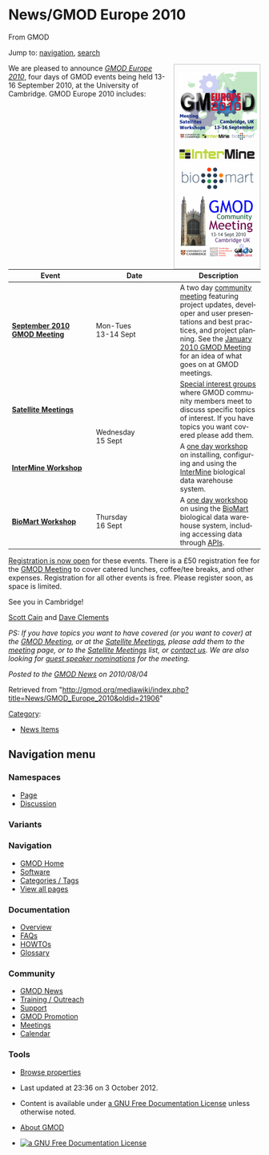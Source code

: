 <div id="mw-page-base" class="noprint">

</div>

<div id="mw-head-base" class="noprint">

</div>

<div id="content" class="mw-body" role="main">

<span id="top"></span>

<div id="mw-js-message" style="display:none;">

</div>



# <span dir="auto">News/GMOD Europe 2010</span>

<div id="bodyContent">

<div id="siteSub">

From GMOD

</div>

<div id="contentSub">

</div>

<div id="jump-to-nav" class="mw-jump">

Jump to: [navigation](#mw-navigation), [search](#p-search)

</div>

<div id="mw-content-text" class="mw-content-ltr" lang="en" dir="ltr">

<div style="border: 2px solid #DDDDDD; float: right; text-align: center; margin-left: 0.5em;">

[<img
src="../../mediawiki/images/thumb/d/d6/GMOD2010Europe300.png/160px-GMOD2010Europe300.png"
srcset="../../mediawiki/images/thumb/d/d6/GMOD2010Europe300.png/240px-GMOD2010Europe300.png 1.5x, ../../mediawiki/images/d/d6/GMOD2010Europe300.png 2x"
width="160" height="137" alt="GMOD Europe 2010" />](../GMOD_Europe_2010 "GMOD Europe 2010")  
  
<a href="../InterMine_Workshop_-_GMOD_Europe_2010" rel="nofollow"
title="InterMine Workshop"><img
src="../../mediawiki/images/thumb/1/13/InterMineLogo.png/150px-InterMineLogo.png"
srcset="../../mediawiki/images/thumb/1/13/InterMineLogo.png/225px-InterMineLogo.png 1.5x, ../../mediawiki/images/thumb/1/13/InterMineLogo.png/300px-InterMineLogo.png 2x"
width="150" height="19" alt="InterMine Workshop" /></a>  
<a href="../BioMart_Workshop_-_GMOD_Europe_2010" rel="nofollow"
title="BioMart Workshop"><img
src="../../mediawiki/images/thumb/a/a4/Biomart250.png/170px-Biomart250.png"
srcset="../../mediawiki/images/a/a4/Biomart250.png 1.5x, ../../mediawiki/images/a/a4/Biomart250.png 2x"
width="170" height="67" alt="BioMart Workshop" /></a>  
[<img
src="../../mediawiki/images/thumb/4/40/Sept2010MtgLogo300.png/150px-Sept2010MtgLogo300.png"
srcset="../../mediawiki/images/thumb/4/40/Sept2010MtgLogo300.png/225px-Sept2010MtgLogo300.png 1.5x, ../../mediawiki/images/4/40/Sept2010MtgLogo300.png 2x"
width="150" height="128" alt="September 2010 GMOD Meeting" />](../September_2010_GMOD_Meeting "September 2010 GMOD Meeting")

</div>

We are pleased to announce *[GMOD Europe
2010](../GMOD_Europe_2010 "GMOD Europe 2010")*, four days of GMOD events
being held 13-16 September 2010, at the University of Cambridge. GMOD
Europe 2010 includes:

<table class="wikitable">
<colgroup>
<col style="width: 33%" />
<col style="width: 33%" />
<col style="width: 33%" />
</colgroup>
<thead>
<tr class="header">
<th>Event</th>
<th>Date</th>
<th>Description</th>
</tr>
</thead>
<tbody>
<tr class="odd">
<td><strong><a href="../September_2010_GMOD_Meeting"
title="September 2010 GMOD Meeting">September 2010 GMOD
Meeting</a></strong></td>
<td>Mon-Tues<br />
13-14 Sept</td>
<td data-valign="top">A two day <a href="../Meetings"
title="Meetings">community meeting</a> featuring project updates,
developer and user presentations and best practices, and project
planning. See the <a href="../January_2010_GMOD_Meeting"
title="January 2010 GMOD Meeting">January 2010 GMOD Meeting</a> for an
idea of what goes on at GMOD meetings.</td>
</tr>
<tr class="even">
<td><strong><a href="../Satellite_Meetings_-_GMOD_Europe_2010"
title="Satellite Meetings - GMOD Europe 2010">Satellite
Meetings</a></strong></td>
<td rowspan="2">Wednesday<br />
15 Sept</td>
<td data-valign="top"><a href="../Satellite_Meetings_-_GMOD_Europe_2010"
title="Satellite Meetings - GMOD Europe 2010">Special interest
groups</a> where GMOD community members meet to discuss specific topics
of interest. If you have topics you want covered please add them.</td>
</tr>
<tr class="odd">
<td><strong><a href="../InterMine_Workshop_-_GMOD_Europe_2010"
title="InterMine Workshop - GMOD Europe 2010">InterMine
Workshop</a></strong></td>
<td data-valign="top">A <a
href="../InterMine_Workshop_-_GMOD_Europe_2010"
title="InterMine Workshop - GMOD Europe 2010">one day workshop</a> on
installing, configuring and using the <a href="../InterMine"
title="InterMine">InterMine</a> biological data warehouse system.</td>
</tr>
<tr class="even">
<td><strong><a href="../BioMart_Workshop_-_GMOD_Europe_2010"
title="BioMart Workshop - GMOD Europe 2010">BioMart
Workshop</a></strong></td>
<td>Thursday<br />
16 Sept</td>
<td data-valign="top">A <a href="../BioMart_Workshop_-_GMOD_Europe_2010"
title="BioMart Workshop - GMOD Europe 2010">one day workshop</a> on
using the <a href="../BioMart" title="BioMart">BioMart</a> biological
data warehouse system, including accessing data through <a
href="../Glossary#API" title="Glossary">APIs</a>.</td>
</tr>
</tbody>
</table>

[Registration is now
open](../GMOD_Europe_2010#Registration "GMOD Europe 2010") for these
events. There is a £50 registration fee for the [GMOD
Meeting](../September_2010_GMOD_Meeting "September 2010 GMOD Meeting")
to cover catered lunches, coffee/tee breaks, and other expenses.
Registration for all other events is free. Please register soon, as
space is limited.

See you in Cambridge!

[Scott Cain](../User:Scott "User:Scott") and [Dave
Clements](../User:Clements "User:Clements")

*PS: If you have topics you want to have covered (or you want to cover)
at the [GMOD
Meeting](../September_2010_GMOD_Meeting "September 2010 GMOD Meeting"),
or at the [Satellite
Meetings](../Satellite_Meetings_-_GMOD_Europe_2010 "Satellite Meetings - GMOD Europe 2010"),
please add them to the
[meeting](../September_2010_GMOD_Meeting#Agenda_Proposals "September 2010 GMOD Meeting")
page, or to the [Satellite
Meetings](../Satellite_Meetings_-_GMOD_Europe_2010 "Satellite Meetings - GMOD Europe 2010")
list, or <a href="mailto:help@gmod.org" class="external text"
rel="nofollow">contact us</a>. We are also looking for [guest speaker
nominations](../September_2010_GMOD_Meeting#Guest_Speaker_Nominations "September 2010 GMOD Meeting")
for the meeting.*

  

<div class="newsfooter">

*Posted to the [GMOD News](../GMOD_News "GMOD News") on 2010/08/04*

</div>

</div>

<div class="printfooter">

Retrieved from
"<http://gmod.org/mediawiki/index.php?title=News/GMOD_Europe_2010&oldid=21906>"

</div>

<div id="catlinks" class="catlinks">

<div id="mw-normal-catlinks" class="mw-normal-catlinks">

[Category](../Special:Categories "Special:Categories"):

- [News Items](../Category:News_Items "Category:News Items")

</div>

</div>

<div class="visualClear">

</div>

</div>

</div>

<div id="mw-navigation">

## Navigation menu

<div id="mw-head">



<div id="left-navigation">

<div id="p-namespaces" class="vectorTabs" role="navigation"
aria-labelledby="p-namespaces-label">

### Namespaces

- <span id="ca-nstab-main"><a href="GMOD_Europe_2010" accesskey="c"
  title="View the content page [c]">Page</a></span>
- <span id="ca-talk"><a
  href="http://gmod.org/mediawiki/index.php?title=Talk:News/GMOD_Europe_2010&amp;action=edit&amp;redlink=1"
  accesskey="t"
  title="Discussion about the content page [t]">Discussion</a></span>

</div>

<div id="p-variants" class="vectorMenu emptyPortlet" role="navigation"
aria-labelledby="p-variants-label">

### 

### Variants[](#)

<div class="menu">

</div>

</div>

</div>

<div id="right-navigation">





</div>



</div>

</div>

</div>

<div id="mw-panel">

<div id="p-logo" role="banner">

<a href="../Main_Page"
style="background-image: url(../../images/GMOD-cogs.png);"
title="Visit the main page"></a>

</div>

<div id="p-Navigation" class="portal" role="navigation"
aria-labelledby="p-Navigation-label">

### Navigation

<div class="body">

- <span id="n-GMOD-Home">[GMOD Home](../Main_Page)</span>
- <span id="n-Software">[Software](../GMOD_Components)</span>
- <span id="n-Categories-.2F-Tags">[Categories /
  Tags](../Categories)</span>
- <span id="n-View-all-pages">[View all
  pages](../Special:AllPages)</span>

</div>

</div>

<div id="p-Documentation" class="portal" role="navigation"
aria-labelledby="p-Documentation-label">

### Documentation

<div class="body">

- <span id="n-Overview">[Overview](../Overview)</span>
- <span id="n-FAQs">[FAQs](../Category:FAQ)</span>
- <span id="n-HOWTOs">[HOWTOs](../Category:HOWTO)</span>
- <span id="n-Glossary">[Glossary](../Glossary)</span>

</div>

</div>

<div id="p-Community" class="portal" role="navigation"
aria-labelledby="p-Community-label">

### Community

<div class="body">

- <span id="n-GMOD-News">[GMOD News](../GMOD_News)</span>
- <span id="n-Training-.2F-Outreach">[Training /
  Outreach](../Training_and_Outreach)</span>
- <span id="n-Support">[Support](../Support)</span>
- <span id="n-GMOD-Promotion">[GMOD Promotion](../GMOD_Promotion)</span>
- <span id="n-Meetings">[Meetings](../Meetings)</span>
- <span id="n-Calendar">[Calendar](../Calendar)</span>

</div>

</div>

<div id="p-tb" class="portal" role="navigation"
aria-labelledby="p-tb-label">

### Tools

<div class="body">


- <span id="t-smwbrowselink"><a href="../Special:Browse/News-2FGMOD_Europe_2010"
  rel="smw-browse">Browse properties</a></span>


</div>

</div>

</div>

</div>

<div id="footer" role="contentinfo">

- <span id="footer-info-lastmod">Last updated at 23:36 on 3 October
  2012.</span>
<!-- - <span id="footer-info-viewcount">7,359 page views.</span> -->
- <span id="footer-info-copyright">Content is available under
  <a href="http://www.gnu.org/licenses/fdl-1.3.html" class="external"
  rel="nofollow">a GNU Free Documentation License</a> unless otherwise
  noted.</span>

<!-- -->

- <span id="footer-places-about">[About
  GMOD](../GMOD:About "GMOD:About")</span>

<!-- -->

- <span id="footer-copyrightico">[<img src="http://www.gnu.org/graphics/gfdl-logo-small.png" width="88"
  height="31" alt="a GNU Free Documentation License" />](http://www.gnu.org/licenses/fdl-1.3.html)</span>




</div>
